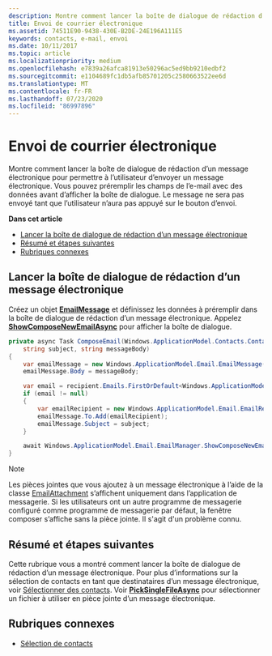 ```yaml
---
description: Montre comment lancer la boîte de dialogue de rédaction d’un message électronique pour permettre à l’utilisateur d’envoyer un message électronique. Vous pouvez préremplir les champs de l’e-mail avec des données avant d’afficher la boîte de dialogue. Le message ne sera pas envoyé tant que l’utilisateur n’aura pas appuyé sur le bouton d’envoi.
title: Envoi de courrier électronique
ms.assetid: 74511E90-9438-430E-B2DE-24E196A111E5
keywords: contacts, e-mail, envoi
ms.date: 10/11/2017
ms.topic: article
ms.localizationpriority: medium
ms.openlocfilehash: e7839a26afca81913e50296ac5ed9bb9210edbf2
ms.sourcegitcommit: e1104689fc1db5afb85701205c2580663522ee6d
ms.translationtype: MT
ms.contentlocale: fr-FR
ms.lasthandoff: 07/23/2020
ms.locfileid: "86997896"
---
```

# <a name="send-email"></a>Envoi de courrier électronique

Montre comment lancer la boîte de dialogue de rédaction d’un message électronique pour permettre à l’utilisateur d’envoyer un message électronique. Vous pouvez préremplir les champs de l’e-mail avec des données avant d’afficher la boîte de dialogue. Le message ne sera pas envoyé tant que l’utilisateur n’aura pas appuyé sur le bouton d’envoi.

**Dans cet article**

-   [Lancer la boîte de dialogue de rédaction d’un message électronique](#launch-the-compose-email-dialog)
-   [Résumé et étapes suivantes](#summary-and-next-steps)
-   [Rubriques connexes](#related-topics)

## <a name="launch-the-compose-email-dialog"></a>Lancer la boîte de dialogue de rédaction d’un message électronique

Créez un objet [**EmailMessage**](https://docs.microsoft.com/uwp/api/Windows.ApplicationModel.Email.EmailMessage) et définissez les données à préremplir dans la boîte de dialogue de rédaction d’un message électronique. Appelez [**ShowComposeNewEmailAsync**](https://docs.microsoft.com/uwp/api/windows.applicationmodel.email.emailmanager.showcomposenewemailasync) pour afficher la boîte de dialogue.

``` cs
private async Task ComposeEmail(Windows.ApplicationModel.Contacts.Contact recipient,
    string subject, string messageBody)
{
    var emailMessage = new Windows.ApplicationModel.Email.EmailMessage();
    emailMessage.Body = messageBody;

    var email = recipient.Emails.FirstOrDefault<Windows.ApplicationModel.Contacts.ContactEmail>();
    if (email != null)
    {
        var emailRecipient = new Windows.ApplicationModel.Email.EmailRecipient(email.Address);
        emailMessage.To.Add(emailRecipient);
        emailMessage.Subject = subject;
    }

    await Windows.ApplicationModel.Email.EmailManager.ShowComposeNewEmailAsync(emailMessage);
}
```

>[!NOTE]
> Les pièces jointes que vous ajoutez à un message électronique à l’aide de la classe [EmailAttachment](https://docs.microsoft.com/uwp/api/windows.applicationmodel.email.emailattachment) s’affichent uniquement dans l’application de messagerie. Si les utilisateurs ont un autre programme de messagerie configuré comme programme de messagerie par défaut, la fenêtre composer s’affiche sans la pièce jointe. Il s'agit d'un problème connu.

## <a name="summary-and-next-steps"></a>Résumé et étapes suivantes

Cette rubrique vous a montré comment lancer la boîte de dialogue de rédaction d’un message électronique. Pour plus d’informations sur la sélection de contacts en tant que destinataires d’un message électronique, voir [Sélectionner des contacts](selecting-contacts.md). Voir [**PickSingleFileAsync**](https://docs.microsoft.com/uwp/api/windows.storage.pickers.fileopenpicker.picksinglefileasync) pour sélectionner un fichier à utiliser en pièce jointe d’un message électronique.

## <a name="related-topics"></a>Rubriques connexes

* [Sélection de contacts](selecting-contacts.md)
 